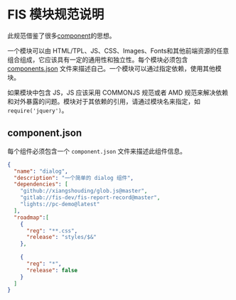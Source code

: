 FIS 模块规范说明
====

此规范借鉴了很多[component](https://github.com/componentjs/component)的思想。

一个模块可以由 HTML/TPL、JS、CSS、Images、Fonts和其他前端资源的任意组合组成，它应该具有一定的通用性和独立性。每个模块必须包含 [components.json](#componentjson) 文件来描述自己。一个模块可以通过指定依赖，使用其他模块。

如果模块中包含 JS，JS 应该采用 COMMONJS 规范或者 AMD 规范来解决依赖和对外暴露的问题。模块对于其依赖的引用，请通过模块名来指定，如 `require('jquery')`。

## component.json
每个组件必须包含一个 `component.json` 文件来描述此组件信息。

```json
{
  "name": "dialog",
  "description": "一个简单的 dialog 组件",
  "dependencies": [
    "github://xiangshouding/glob.js@master",
    "gitlab://fis-dev/fis-report-record@master",
    "lights://pc-demo@latest"
  ],
  "roadmap":[
    {
      "reg": "**.css",
      "release": "styles/$&"
    },
    
    {
      "reg": "*",
      "release": false
    }
  ]
}
```
